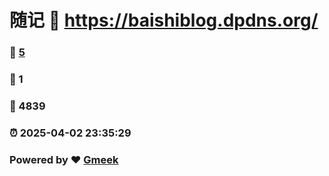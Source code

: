 # 随记 :link: https://baishiblog.dpdns.org/ 
### :page_facing_up: [5](https://baishiblog.dpdns.org//tag.html) 
### :speech_balloon: 1 
### :hibiscus: 4839 
### :alarm_clock: 2025-04-02 23:35:29 
### Powered by :heart: [Gmeek](https://github.com/Meekdai/Gmeek)
